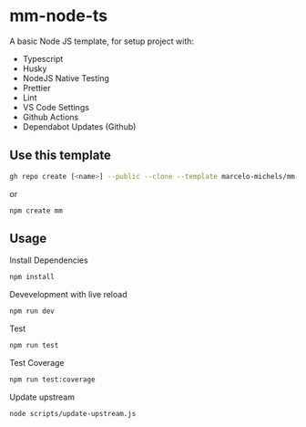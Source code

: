 # mm-node-ts

A basic Node JS template, for setup project with:

- Typescript
- Husky
- NodeJS Native Testing
- Prettier
- Lint
- VS Code Settings
- Github Actions
- Dependabot Updates (Github)

## Use this template

```sh
gh repo create [<name>] --public --clone --template marcelo-michels/mm-node-ts
```
or
```
npm create mm
```


## Usage

Install Dependencies

```sh
npm install
```

Devevelopment with live reload

```sh
npm run dev
```

Test

```sh
npm run test
```

Test Coverage

```sh
npm run test:coverage
```

Update upstream

```sh
node scripts/update-upstream.js
```

